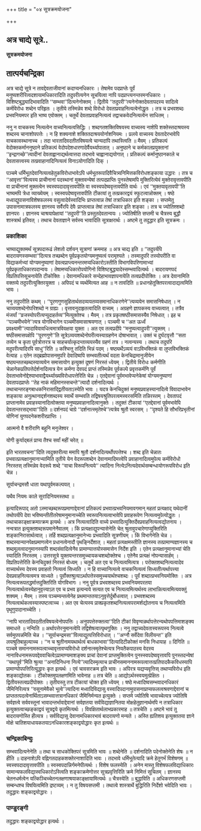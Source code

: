 +++
title = "०४ सूत्रक्रमयोजना"

+++


## अत्र चाद्ये सूत्रे..

**सूत्रक्रमयोजना**

## **तात्पर्यचन्द्रिका**

अत्र चाद्ये सूत्रे न तावद्देवताजीवानां कदाप्यनधिकारः । तेषामेव पदप्राप्तेः पूर्वं मनुष्यशरीरित्वदशायामधिकारादिति तदुपरीत्यनेन सूचयित्वा नापि पदप्राप्त्यनन्तरमनधिकारः । विशिष्टबुद्ध्यादिभावादिति ‘‘सम्भवा’’दित्यनेनोक्तम् । द्वितीये ‘‘तदुपरी’’त्यनेनोक्तदेवतापदस्य सादित्वे कर्मविरोधः शब्देन परिहृतः । तृतीये तस्मिन्नेव शब्दे विरोधो देवताप्रवाहनित्यत्वेनोद्धृतः । तत्र च प्रभवशब्दः प्रभवनियमपर इति भाष्य एवोक्तम् । चतुर्थे देवताप्रवाहनित्यत्वं तद्वाचकवेदनित्यत्वेन साधितम् ।

ननु न वाचकस्य नित्यत्वेन वाच्यनित्यत्वसिद्धिः । शब्दगतशक्तिविषयस्य वाच्यस्य नाशेपि शक्तेस्तदाश्रयस्य शब्दस्य चानाशोपपत्तेः । न हि शक्यनाशे शक्तितदाश्रययोर्नाशनियमः । प्रलये वाच्यस्य देवतादेरभावेपि वाचकावस्थानाच्च । तदा भारतादिवदतीतविषयत्वे चान्यदापि तथास्त्विति ॥ मैवम् । प्रतिकल्पं वेदोक्तकर्माननुष्ठाने प्रतिकल्पं वेदोपदेशधारणादेर्वैयर्थ्यापातात् । अनुष्ठाने च कर्मकालप्रयुक्तानां ‘‘इन्द्रागच्छे’’त्यादीनां देवताह्वानाद्यर्थत्वात्तदा तदभावे चाह्वानाद्ययोगात् । प्रतिकल्पं कर्मानुष्ठानकाले च देवतासत्त्वस्य तत्प्रवाहानादिनित्यत्वं विनाऽयोगादिति दिक् ।

पञ्चमे धर्मिभूतदेवानित्यत्वहेतुकविरोधाभावेऽपि धर्मभूतरूपादिवैचित्र्यनिमित्तकविरोधशङ्काया उद्धारः । तत्र च ‘‘आवृत्ता’’वित्यस्य प्राचीनानां पदस्थानां मुक्तावन्येषां तत्पदप्राप्तिः पुनस्तेषामपि मुक्तिरित्येवं मुक्तेरावृत्तावपीति वा प्राचीनानां मुक्तत्वेन स्वस्वपदादावृत्तावपीति वा स्वस्वपदेष्ववृत्तावपीति वार्थः । एवं ‘‘मुक्तयावृतावपी’’ति भाष्यमपि त्रेधा व्याख्येयम् । स्वस्वपदेष्ववृत्तावपीति टीकायां तु तत्प्रकारद्वयं स्फुटत्वान्नोक्तम् । षष्ठे मध्वाद्युपासनाविशेषफलस्य वसुत्वादेर्वस्वादिभिः प्राप्तत्वान्न तेषां तत्राधिकार इति शङ्का । सप्तमेतु उपासनामात्रफलस्य ज्ञानस्य सर्वैरपि देवैः प्राप्तत्वान्न तेषां तत्राधिकार इति शङ्का । तत्र च ज्योतिश्शब्दो ज्ञानपरः । ज्ञानस्य चाश्रयापेक्षायां ‘‘तदुपरी’’ति प्रस्तुतदेवतान्वयः । ज्योतिषीति सप्तमी च चैत्रस्य बुद्धौ शास्त्रार्थ इतिवत् । तथाच देवताज्ञाने सर्वस्य भावादिति सूत्राक्षरार्थः । अष्टमे तु तदुद्धार इति सूत्रक्रमः ।

### **प्रकाशिका**

भाष्याद्युक्तमर्थं सूत्रपदारूढं लेशतो दर्शयन् सूत्राणां क्रममाह ॥ अत्र चाद्य इति ॥ ‘‘तदुपर्यपि बादरायणस्सम्भवा’’दित्यत्र तच्छब्देन पूर्वप्रकृतयोग्यमनुष्यत्वं परामृश्यते । तस्मादुपरि तस्योपरीति वा विद्याकर्मभ्यां योग्यमनुष्याणां देवत्वप्राप्त्यनन्तरमप्यधिकारोऽस्तीति विभागविपरिणामाभ्यां पूर्वप्रकृताधिकारपदान्वयः । तेषामप्यधिकारोपयोगिनो विशिष्टबुद्ध्यादेस्सम्भवादित्यर्थः । बादरायणपदं विप्रतिपत्तिसूचनायेति टीकोक्तिः । देवानामधिकारे सन्देहाभावज्ञापनायेति तत्वप्रदीपोक्तिः । अत्र देवानामिति वक्तव्ये तदुपरीत्युक्तिरयुक्ता । अपिपदं च व्यर्थमित्यत आह ॥ न तावदिति ॥ प्रधानहेतूक्तिपरत्वादाद्यत्वमिति भावः ।

ननु तदुपरीति कथम् । ‘‘पूरणगुणसुहितार्थसदव्ययतव्यसमानाधिकरणेने’’त्यव्ययेन समासनिषेधात् । न चाव्ययशब्देनोपरिशब्दो न ग्राह्यः । वृत्तावनुदाहृतत्वादिति वाच्यम् । अग्रहणे ज्ञापकस्य वाच्यत्वात् । तत्रैव मंजर्यां ‘‘व्रजस्योपरीत्यप्युदाहर्तव्य’’मित्युक्तेश्च । मैवम् । तत्र प्रकृतषष्ठीसमासस्यैव निषेधात् । इह च ‘‘पञ्चमीभयेने’’त्यत्र योगविभागेन पञ्चमीसमासाश्रयणात् । पञ्चमी च ‘‘अत ऊर्ध्वं प्रवक्ष्यामी’’त्यादाविवावधित्वमात्रविवक्षया युक्ता । अत एव तत्वप्रदीपे ‘‘मनुष्यत्वादुपरी’’त्युक्तम् । षष्ठीसमासपक्षेपि ‘‘पूरणगुणे’’ति सूत्रेऽव्ययशब्देनोपरीत्यस्याग्रहणेन दोषाभावात् । उक्तं च दुर्घटवृत्तौ ‘‘सता तव्येन च कृता पूर्वत्रोत्तरत्र च साहचर्यात्कृदन्ताव्ययस्यैव ग्रहणं तत्र । नत्वन्यस्य । तथाच तदुपरि मदुपरीत्यादिरपि साधु’’रिति ॥ कश्चित्तु तदिति भिन्नं पदम् । षष्ठ्यर्थेऽव्ययं वाऽविभक्तिकं वा लुप्तविभक्तिकं वेत्याह ॥ एतेन तद्ब्रह्मोपासनमुपरि देवादिष्वपि सम्भवतीत्यर्थं वदता केनचिद्रामानुजीयेन षष्ठ्यन्ततच्छब्दस्याव्ययेन समासायोग इत्युक्तं दूषणं निरस्तं ध्येयम् । द्वितीये विरोधः कर्मणीति चेन्नानेकप्रतिपत्तेर्दर्शनादित्यत्र येन कर्मणा देवपदं प्राप्तं तस्मिन्नेव पूर्वकल्पे प्रवृत्तकर्मणि पूर्वं देवताभावेनोद्देश्याभावाद्वैयर्थ्याख्यविरोधापत्तेरिति चेन्न । एतद्देवानां पूर्वमभावेप्यनेकेषां योग्यमनुष्याणां देवतापदप्राप्तेः ‘‘तेह नाकं महिमानस्सचन्ते’’त्यादौ दर्शनादित्यर्थः । तथाचान्तरङ्गबाधकनिरासाद्द्वितीयताऽस्येति भावः । यदत्र केनचिदुक्तं मनुष्यप्रवाहस्यानादित्वे विवादाभावेन शङ्काया अनुत्थानाद्दर्शनशब्दस्य स्वार्थे सम्भवति तद्विषयश्रुतिपरत्वमस्वरसमिति तन्निरस्तम् । देवतापदं प्राप्तानामेव प्रवाहस्यानादित्वोक्तया मनुष्यप्रवाहानादित्वानुक्तेः । तदुक्तं टीकायां ‘‘एतद्देवानां पूर्वमभावेपि देवतान्तरसद्भावा’’दिति ॥ दर्शनपदं चाग्रे ‘‘दर्शनात्स्मृतेश्चे’’त्यत्रेव श्रुतौ स्वरसम् । ‘‘दृश्यते हि सौभरिप्रभृतीनां योगिनां युगपदनेकशरीरप्राप्तिः ।

आत्मनो वै शरीराणि बहूनि मनुजेश्वर ।

योगी कुर्याद्बलं प्राप्य तैश्च सर्वां महीं चरेत् ॥

इति भारतवचना’’दिति त्वदुक्तरीत्या ममापि श्रुतौ दर्शनादित्यर्थोपपत्तेश्च । शब्द इति चेन्नातः प्रभवात्प्रत्यक्षानुमानाभ्यामिति तृतीये येन वेदरूपशब्देन देवानामादिमत्त्वेपि प्रवाहानादित्वमुपेत्य कर्मविरोधो निरस्तस् तस्मिन्नेव वेदरूपे शब्दे ‘‘वाचा विरूपनित्यये’’ त्यादिना नित्येऽनित्यदेवार्थसम्बन्धायोगरूपविरोध इति चेन्न ।

सूर्याचन्द्रमसौ धाता यथापूर्वमकल्पयत् ।

यथैव नियमः काले सुरादिनियमस्तथा ॥

इत्यादिरूपाद् अतो ऽस्माच्छब्दरूपप्रमाणाद्देवानां प्रतिकल्पं प्रभवात्प्रभवनियमावगमान् महतां प्रत्यक्षाद् यथेदानीं तथोपर्यपि देवा भविष्यन्तीतीतरेषामनुमानाच्चेति स्वरूपनित्यत्वाभावेपि प्रवाहरूपेण नित्यत्वमुपेत्योद्धृतः । तथाचाकाङ्क्षाक्रमात्क्रम इत्यर्थः । अत्र नित्यत्वादिति वाच्ये प्रभवादित्युक्तिर्देवप्रवाहनित्यत्वद्योतनाय । नन्वत्रात इत्युक्तशब्दरूपमानेनैवालम् । किं प्रत्यक्षाद्युपन्यासेनेति चेत् श्रुतावुपचारेणाप्युक्तिरिति शङ्कानिरासार्थत्वात् । तर्हि शब्दप्रत्यक्षानुमानेभ्यः प्रभवादिति सूत्रणीयम् । किं विभागेनेति चेन्न । शब्दस्यान्यानपेक्षप्रमाणत्वेन प्रधानत्वेनादौ पृथङि्नर्देशात् । महतां प्रत्यक्षमस्तीति ज्ञानस्य तत्प्रामाण्यज्ञानस्य च शब्दमूलत्वादनुमानस्यापि शब्दसंवादित्वेनैव प्रामाण्यात्तयोस्समासेन निर्देश इति । एतेन प्रत्यक्षानुमानाभ्यां चेति स्यादिति निरस्तम् । उत्तरसूत्रे युक्तयन्तरसमुच्चायकचशब्दोक्तेश्च । एतेनैव प्रत्यक्षं नोपन्यासार्हम् । विप्रतिपत्तेरिति केनचिदुक्तं निरस्तं बोध्यम् । चतुर्थे अत एव च नित्यत्वमित्यत्र । परोक्तशब्दनित्यत्वादेव वाच्यार्थस्य देवस्य प्रवाहतो नित्यत्वं सिध्यति । न हि वाच्यानित्यत्वे वाचकनित्यत्वं सिध्यतीत्यर्थापत्त्या देवप्रवाहनित्यत्वमत्र साध्यते । पूर्वोक्तश्रुत्याऽर्थापत्तेस्समुच्चयार्थश्चशब्दः । पूर्वं शब्दात्प्रभवनियमोक्तिः । अत्र नित्यत्वरूपतद्धर्मात्तदुक्तिरिति योगविभागः । ननु पूर्वत्र प्रभवशब्दस्य प्रभवनियमपरतया नित्यत्वार्थत्वस्येहानुवृत्त्याऽत एव च प्रभव इत्यन्वये सत्यत एव च नित्यत्वमित्यर्थस्य लाभान्नित्यत्वमित्यवक्तुं शक्यम् । मैवम् । तस्य पञ्चम्यन्तत्वेनेह प्रथमान्ततयाऽनुवृत्तेर्दुर्बोधत्वात् । प्रभवशब्दस्य नित्यत्वार्थकत्वस्यास्पष्टत्वाच्च । अत एव चेत्यस्य प्राक्प्रकृतशब्दनित्यत्वपरामर्शद्योतनाय च नित्यत्वमिति पृथुगुपादानाच्चेति ।

‘‘नापि भारतादिवदतीतविषयत्वेनोपपत्तिः । अनुपपत्तेरुक्तत्वा’’दिति टीकां विवृण्वन्नर्थापत्तेरन्यथोपपत्तिमाशङ्क्य समाधत्ते ॥ नन्विति ॥ अर्थापत्तेरनुमानत्वेपि तद्विशेषत्वात्पृथगुक्तिः । ननु तद्वाच्यदेवतास्वरूपस्य नित्यत्वे सर्वमुपपन्नमिति चेन्न । ‘‘सूर्याचन्द्रमसा’’वित्याद्युत्पत्तिविरोधात् । ‘‘अग्नौ सर्वेदेवा विलीयन्त’’ इति लयश्रुतिबाहुल्याच्च । ‘‘न च श्रुतीनामयथार्थत्वं बाधकाभावा’’दित्यादिटीकोक्तं मनसि निधायाह ॥ दिगिति ॥ पञ्चमे समाननामरूपत्वाच्चावृत्तावप्यविरोधो दर्शनात्स्मृतेश्चेत्यत्र नियतैकपाठस्य वेदस्य नानाविधनामरूपवद्देववाचित्वेऽप्रामाण्यमाशङ्क्य प्राचां देवानां प्राप्तमुक्तित्वेन पुनस्स्वपदेष्ववृत्तावपि पुनस्तदन्येषां ‘‘यथापूर्व’’मिति श्रुत्या ‘‘अनादिनिधना नित्ये’’त्यादिस्मृत्याच प्राचीनसमाननामरूपत्वात्तत्प्रतिपादकैकविधस्यापि प्रामाण्योपपत्तिरित्युद्धारः कृत इत्यर्थः । एवं चावसरक्रम इति भावः । अपिरत्र यद्यप्यवृत्तिस् तथाप्यविरोध इति शङ्काद्योतकः । टीकोक्तमुपलक्षणमिति भावेनाह ॥ तत्र चेति ॥ आद्योऽर्थस्स्वयमुत्प्रेक्षितः । द्वितीयस्तत्वप्रदीपोक्तः । तृतीयस्तु तत्र टीकायां चोक्त इति ध्येयम् । षष्ठे मध्वादिष्वसम्भवादनधिकारं जैमिनिरित्यत्र ‘‘वसूनामेवैको भूत्वे’’त्यादिना मध्वादिविद्यासु वस्वादिपदानामुपासनाप्राप्यफलत्वश्रवणाद्देवानां च प्राप्ततत्पदत्वेनार्थिताऽसम्भवात्तत्रानधिकारं जैमिनिर्मन्यत इत्युक्तेः । सप्तमे ज्योतिषि भावाच्चेत्यत्र ज्योतिषि सर्वज्ञत्वे सर्ववस्तूनां भावादन्तर्भावाद्देवानां सर्वज्ञतया सर्वविद्याज्ञानितया मोक्षहेतुज्ञानार्थमपि न तत्राधिकार इत्युक्तत्वाच्छङ्काद्वयं सूत्रद्वये कृतमित्यर्थः । विवक्षितार्थलाभप्रकारमाह ॥ तत्रचेति ॥ अष्टमे भावं तु बादरायणोस्ति हीत्यत्र । सर्वविद्यासु देवानामधिकारभावं बादरायणो मन्यते । अस्ति ह्यतिशय इत्युक्ततया ज्ञाने मोक्षे चातिशयाधायकतयाऽनधिकारशङ्काद्वयोद्धारः कृत इत्यर्थः ॥

### **चन्द्रिकाबिन्दुः**

सम्भवादित्यनेनेति ॥ तथा च साधकोक्तिपरं सूत्रमिति भावः ॥ शब्देनेति ॥ दर्शनादिति पदेनोक्तेनेति शेषः ॥ न हीति ॥ दाहनाशेऽपि वह्निगतदाहकशक्तेरनाशादिति भावः । तदभावे धर्मिभूतेत्यादि क्रमे हेतुगर्भं विशेषणम् ॥ स्वस्वपदादावृत्तावपीति ॥ स्वस्वपदान्निर्गमनेपीत्यर्थः । विशेष फलस्येति । अनेन मास्तु विशेषफलविद्याधिकारः सामान्यफलविद्यास्वधिकारोऽस्त्विति शङ्काक्रमेणोत्तर सूत्रप्रवृत्तिरिति क्रमे निमित्तं सूचितम् । ज्ञानस्य चेतनधर्मत्वेन यत्किञ्चिच्चेतनलक्षणाश्रयाकाङ्क्षायामित्यर्थः ॥ चैत्रस्येति ॥ बुद्धाविति ॥ अधिकरणसप्तमी सम्बन्धश्च विषयित्वमिति द्रष्टव्यम् । न तु विषयसप्तमी । तथात्वे शास्त्रार्थे बुद्धिरिति निर्देशो भवेदिति भावः । तदुद्धारः शङ्काद्वयोद्धारः ।

### **पाण्डुरङ्गी**

तदुद्धारः शङ्काद्वयोद्धार इत्यर्थः ।


